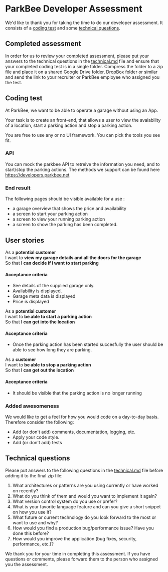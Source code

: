 # ParkBee Developer Assessment

We'd like to thank you for taking the time to do our developer assessment. It consists of a [coding test](#coding-test) and some [technical questions](#technical-questions).

## Completed assessment

In order for us to review your completed assessment, please put your answers to the technical questions in the [technical.md](technical.md) file and ensure that your completed coding test is in a single folder. Compress the folder to a zip file and place it on a shared Google Drive folder, DropBox folder or similar and send the link to your recruiter or ParkBee employee who assigned you the test.

## Coding test

At ParkBee, we want to be able to operate a garage without using an App. 

Your task is to create an front-end, that allows a user to view the avaiability of a location, start a parking action and stop a parking action. 

You are free to use any or no UI framework. You can pick the tools you see fit. 

### API
You can mock the parkbee API to retreive the information you need, and to start/stop the parking actions. 
The methods we support can be found here https://developers.parkbee.net

### End result
The following pages should be visible available for a use : 

* a garage overview that shows the price and availability
* a screen to start your parking action
* a screen to view your running parking action
* a screen to show the parking has been completed.


## User stories

As a **potential customer**  
I want to **view my garage details and all the doors for the garage**  
So that **I can decide if i want to start parking**  

#### Acceptance criteria

* See details of the supplied garage only.
* Availability is displayed.
* Garage meta data is displayed
* Price is displayed

As a **potential customer**  
I want to **be able to start a parking action**  
So that **I can get into the location**

#### Acceptance criteria
* Once the parking action has been started succesfully the user should be able to see how long they are parking.

As a **customer**  
I want to **be able to stop a parking action**  
So that **I can get out the location**

#### Acceptance criteria

* It should be visible that the parking action is no longer running

### Added awesomeness

We would like to get a feel for how you would code on a day-to-day basis. Therefore consider the following:

* Add (or don't add) comments, documentation, logging, etc.
* Apply your code style.
* Add (or don't add) tests

## Technical questions

Please put answers to the following questions in the [technical.md](technical.md) file before adding it to the final zip file:

1. What architectures or patterns are you using currently or have worked on recently?
2. What do you think of them and would you want to implement it again?
3. What version control system do you use or prefer?
4. What is your favorite language feature and can you give a short snippet on how you use it?
5. What future or current technology do you look forward to the most or want to use and why?
6. How would you find a production bug/performance issue? Have you done this before?
7. How would you improve the application (bug fixes, security, performance, etc.)?

We thank you for your time in completing this assessment. If you have questions or comments, please forward them to the person who assigned you the assessment.

